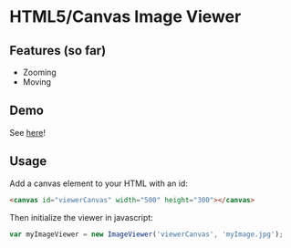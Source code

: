 # HTML5/Canvas Image Viewer

## Features (so far)

 * Zooming
 * Moving

## Demo

See [here](http://pfirpfel.github.io/image-viewer)!

## Usage

Add a canvas element to your HTML with an id:

```html
<canvas id="viewerCanvas" width="500" height="300"></canvas>
```

Then initialize the viewer in javascript:

```javascript
var myImageViewer = new ImageViewer('viewerCanvas', 'myImage.jpg');
```
